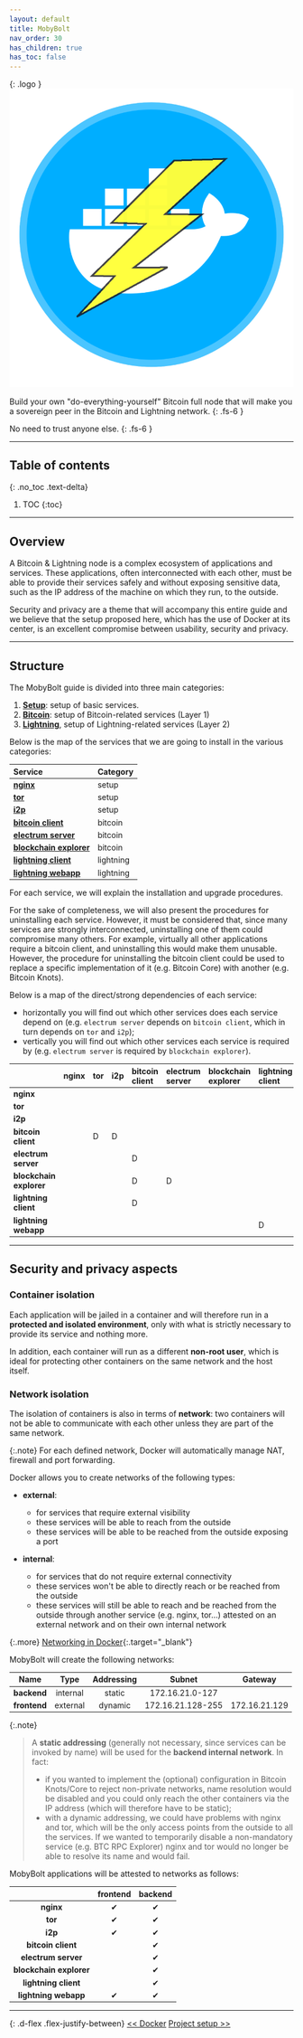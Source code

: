 ```yaml
---
layout: default
title: MobyBolt
nav_order: 30
has_children: true
has_toc: false
---
```


{: .logo }
![MobyBolt Logo](../../images/mobybolt-logo.png)

Build your own "do-everything-yourself" Bitcoin full node that will make you a sovereign peer in the Bitcoin and Lightning network.
{: .fs-6 }

No need to trust anyone else.
{: .fs-6 }

---

## Table of contents
{: .no_toc .text-delta}

1. TOC
{:toc}

---

## Overview

A Bitcoin & Lightning node is a complex ecosystem of applications and services. These applications, often interconnected with each other, must be able to provide their services safely and without exposing sensitive data, such as the IP address of the machine on which they run, to the outside. 

Security and privacy are a theme that will accompany this entire guide and we believe that the setup proposed here, which has the use of Docker at its center, is an excellent compromise between usability, security and privacy.

---

## Structure

The MobyBolt guide is divided into three main categories:

1. **[Setup](setup)**: setup of basic services.
2. **[Bitcoin](bitcoin)**: setup of Bitcoin-related services (Layer 1)
3. **[Lightning](lightning)**, setup of Lightning-related services (Layer 2)

Below is the map of the services that we are going to install in the various categories:

|**Service**|**Category**|
|:---|:---|
|**[nginx](setup/reverse-proxy)**|setup|
|**[tor](setup/tor-project)**|setup|
|**[i2p](setup/i2p-project)**|setup|
|**[bitcoin client](bitcoin/bitcoin-knots)**|bitcoin|
|**[electrum server](bitcoin/fulcrum)**|bitcoin|
|**[blockchain explorer](bitcoin/btcrpcexplorer)**|bitcoin|
|**[lightning client](lightning/lnd)**|lightning|
|**[lightning webapp](lightning/thunderhub)**|lightning|

For each service, we will explain the installation and upgrade procedures.

For the sake of completeness, we will also present the procedures for uninstalling each service. However, it must be considered that, since many services are strongly interconnected, uninstalling one of them could compromise many others.
For example, virtually all other applications require a bitcoin client, and uninstalling this would make them unusable.
However, the procedure for uninstalling the bitcoin client could be used to replace a specific implementation of it (e.g. Bitcoin Core) with another (e.g. Bitcoin Knots).

Below is a map of the direct/strong dependencies of each service:
- horizontally you will find out which other services does each service depend on (e.g. `electrum server` depends on `bitcoin client`, which in turn depends on `tor` and `i2p`);
- vertically you will find out which other services each service is required by (e.g. `electrum server` is required by `blockchain explorer`).

||**nginx**|**tor**|**i2p**|**bitcoin client**|**electrum server**|**blockchain explorer**|**lightning client**|**lightning webapp**|
|:---|:---|:---|:---|:---|:---|:---|:---|:---|
|**nginx**|||||||||
|**tor**|||||||||
|**i2p**|||||||||
|**bitcoin client**||D|D||||||
|**electrum server**||||D|||||
|**blockchain explorer**||||D|D||||
|**lightning client**||||D|||||
|**lightning webapp**|||||||D||

---

## Security and privacy aspects
### Container isolation

Each application will be jailed in a container and will therefore run in a **protected and isolated environment**, only with what is strictly necessary to provide its service and nothing more.

In addition, each container will run as a different **non-root user**, which is ideal for protecting other containers on the same network and the host itself.

### Network isolation

The isolation of containers is also in terms of **network**: two containers will not be able to communicate with each other unless they are part of the same network.

{:.note}
For each defined network, Docker will automatically manage NAT, firewall and port forwarding.

Docker allows you to create networks of the following types:

- **external**: 
  - for services that require external visibility
  - these services will be able to reach from the outside
  - these services will be able to be reached from the outside exposing a port

- **internal**:
  - for services that do not require external connectivity
  - these services won't be able to directly reach or be reached from the outside
  - these services will still be able to reach and be reached from the outside through another service (e.g. nginx, tor...) attested on an external network and on their own internal network

{:.more}
[Networking in Docker](https://docs.docker.com/engine/network/){:.target="_blank"}

MobyBolt will create the following networks:

**Name**|**Type**|**Addressing**|**Subnet**|**Gateway**|
:---:|:---:|:---:|:---:|:---:
**backend**|internal|static|172.16.21.0-127||
**frontend**|external|dynamic|172.16.21.128-255|172.16.21.129|

{:.note}
>A **static addressing** (generally not necessary, since services can be invoked by name) will be used for the **backend internal network**. In fact:
>- if you wanted to implement the (optional) configuration in Bitcoin Knots/Core to reject non-private networks, name resolution would be disabled and you could only reach the other containers via the IP address (which will therefore have to be static);
>- with a dynamic addressing, we could have problems with nginx and tor, which will be the only access points from the outside to all the services. If we wanted to temporarily disable a non-mandatory service (e.g. BTC RPC Explorer) nginx and tor would no longer be able to resolve its name and would fail.

MobyBolt applications will be attested to networks as follows:

||**frontend**|**backend**|
:---:|:---:|:---:
| **nginx**|&#10004;|&#10004;|
| **tor**|&#10004;|&#10004;|
| **i2p**|&#10004;|&#10004;|
|**bitcoin client**||&#10004;|
|**electrum server**||&#10004;|
|**blockchain explorer**||&#10004;|
|**lightning client**||&#10004;|
|**lightning webapp**|&#10004;|&#10004;|

---

{: .d-flex .flex-justify-between}
[<< Docker](../system/docker)
[Project setup >>](./setup/project-setup)
